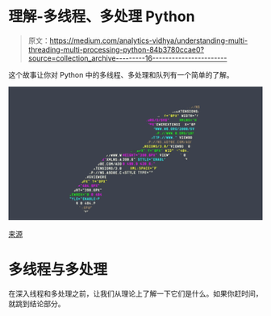# 理解-多线程、多处理 Python

> 原文：<https://medium.com/analytics-vidhya/understanding-multi-threading-multi-processing-python-84b3780ccae0?source=collection_archive---------16----------------------->

这个故事让你对 Python 中的多线程、多处理和队列有一个简单的了解。

![](img/a343957370f42d0c2f8e6026580da9d7.png)

[来源](https://www.wired.com/story/python-language-more-popular-than-ever/)

# 多线程与多处理

在深入线程和多处理之前，让我们从理论上了解一下它们是什么。如果你赶时间，就跳到结论部分。